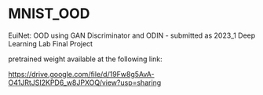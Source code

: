 # MNIST_OOD
EuiNet: OOD using GAN Discriminator and ODIN - submitted as 2023_1 Deep Learning Lab Final Project

pretrained weight available at the following link: 

https://drive.google.com/file/d/19Fw8g5AvA-O41JRtJSI2KPD6_w8JPXOQ/view?usp=sharing
